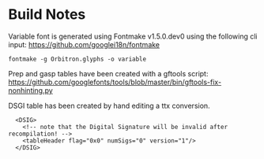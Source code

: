 # Build Notes

Variable font is generated using Fontmake v1.5.0.dev0 using the following cli input: https://github.com/googlei18n/fontmake

```
fontmake -g Orbitron.glyphs -o variable
```

Prep and gasp tables have been created with a gftools script: https://github.com/googlefonts/tools/blob/master/bin/gftools-fix-nonhinting.py

DSGI table has been created by hand editing a ttx conversion.

```
  <DSIG>
    <!-- note that the Digital Signature will be invalid after recompilation! -->
    <tableHeader flag="0x0" numSigs="0" version="1"/>
  </DSIG>
```
